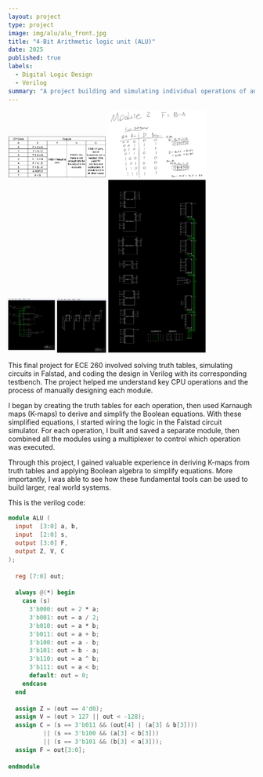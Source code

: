 ```yaml
---
layout: project
type: project
image: img/alu/alu_front.jpg
title: "4-Bit Arithmetic logic unit (ALU)"
date: 2025
published: true
labels:
  - Digital Logic Design
  - Verilog
summary: "A project building and simulating individual operations of an ALU for ECE 260."
---
```


<div class="text-center p-4">
  <img width="200px" src="../img/alu/alu_req.png" class="img-thumbnail" >
  <img width="200px" src="../img/alu/alu_submath.png" class="img-thumbnail" >
  <img width="200px" src="../img/alu/alu_sub.png" class="img-thumbnail" >
  <img width="200px" src="../img/alu/alu_final.png" class="img-thumbnail" >
</div>

This final project for ECE 260 involved solving truth tables, simulating circuits in Falstad, and coding the design in Verilog with its corresponding testbench. The project helped me understand key CPU operations and the process of manually designing each module.

I began by creating the truth tables for each operation, then used Karnaugh maps (K-maps) to derive and simplify the Boolean equations. With these simplified equations, I started wiring the logic in the Falstad circuit simulator. For each operation, I built and saved a separate module, then combined all the modules using a multiplexer to control which operation was executed.

Through this project, I gained valuable experience in deriving K-maps from truth tables and applying Boolean algebra to simplify equations. More importantly, I was able to see how these fundamental tools can be used to build larger, real world systems.

This is the verilog code:
```verilog
module ALU (
  input  [3:0] a, b,
  input  [2:0] s,
  output [3:0] F,
  output Z, V, C
);

  reg [7:0] out;
  
  always @(*) begin
    case (s)
      3'b000: out = 2 * a;
      3'b001: out = a / 2;
      3'b010: out = a * b;
      3'b011: out = a + b;
      3'b100: out = a - b;
      3'b101: out = b - a;
      3'b110: out = a ^ b;
      3'b111: out = a < b;
      default: out = 0;
    endcase
  end

  assign Z = (out == 4'd0);
  assign V = (out > 127 || out < -128);
  assign C = (s == 3'b011 && (out[4] | (a[3] & b[3]))) 
          || (s == 3'b100 && (a[3] < b[3])) 
          || (s == 3'b101 && (b[3] < a[3]));
  assign F = out[3:0];
  
endmodule
```

        
          
        
